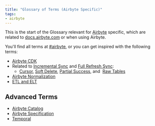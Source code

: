 ```yaml
---
title: "Glossary of Terms (Airbyte Specific)"
tags:
- airbyte
---
```


This is the start of the Glossary relevant for [Airbyte](https://airbyte.com) specific, which are related to [docs.airbyte.com](https://docs.airbyte.com/) or when using Airbyte.

You'll find all terms at [#airbyte](/tags/airbyte/), or you can get inspired with the following terms:
- [Airbyte CDK](term/airbyte%20cdk.md)
- Related to [Incremental Sync](term/incremental%20synchronization.md) and [Full Refresh Sync](term/full%20refresh%20synchronization.md):
	- [Cursor](term/cursor.md), [Soft Delete](term/soft%20delete.md), [Partial Success](term/partial%20success.md), and  [Raw Tables](term/raw%20tables.md)
- [Airbyte Normalization](term/normalization.md)
- [ETL and ELT](term/etl%20elt%20airbyte.md)

## Advanced Terms
- [Airbyte Catalog](term/airbyte%20catalog.md)
- [Airbyte Specification](term/airbyte%20specification.md)
- [Temporal](term/temporal.md)